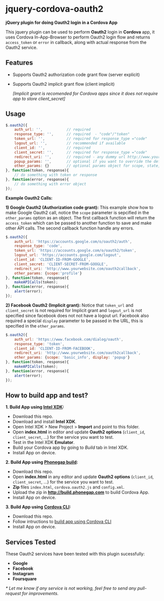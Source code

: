 jquery-cordova-oauth2
=====================

__jQuery plugin for doing Oauth2 login in a Cordova App__

This jquery plugin can be used to perform __Oauth2__ login in __Cordova__ app, it uses Cordova In-App-Browser to perform Oauth2 login flow and returns `access_token` or `error` in callback, along with actual response from the Oauth2 service.

Features
-
- Supports Oauth2 authorization code grant flow (server explicit)
- Supports Oauth2 implicit grant flow (client implicit)

  _[Implicit grant is recomended for Cordova apps since it does not require app to store client_secret]_

Usage
-

```javascript
$.oauth2({
    auth_url: '',           // required
    response_type: '',      // required  - "code"/"token"
    token_url: '',          // required for response_type ="code"
    logout_url: '',         // recommended if available
    client_id: '',          // required
    client_secret: '',      // required for response_type ="code"
    redirect_uri: '',       // required - any dummy url http://www.yourcompany.com
    popup_params: '',       // optional if you want to override the default 'location=yes'
    other_params: {}        // optional params object for scope, state, ...
}, function(token, response){
    // do something with token or response
}, function(error, response){
    // do something with error object
});
```

__Example Oauth2 Calls:__

__1) Google Oauth2 (Authorization code grant):__
This example show how to make Google Oauth2 call, notice the `scope` parameter is sepcified in the `other_params` option as an object. The first callback function will return the `access_token` which can be passed to another function to save and make other API calls. The second callback function handle any errors.

```javascript
$.oauth2({
    auth_url: 'https://accounts.google.com/o/oauth2/auth',
    response_type: 'code',
    token_url: 'https://accounts.google.com/o/oauth2/token',
    logout_url: 'https://accounts.google.com/logout',
    client_id: 'CLIENT-ID-FROM-GOOGLE',
    client_secret: 'CLIENT-SECRET-FROM-GOOGLE',
    redirect_uri: 'http://www.yourwebsite.com/oauth2callback',
    other_params: {scope:'profile'}
}, function(token, response){
    makeAPICalls(token);
}, function(error, response){
    alert(error);
});
```

__2) Facebook Oauth2 (Implicit grant):__
Notice that `token_url` and `client_secret` is not required for Implicit grant and `logout_url` is not specified since facebook does not not have a logout url. Facebook also required a special `display` parameter to be passed in the URL, this is specified in the `other_params`.

```javascript
$.oauth2({
    auth_url: 'https://www.facebook.com/dialog/oauth',
    response_type: 'token',
    client_id: 'CLIENT-ID-FROM-FACEBOOK',
    redirect_uri: 'http://www.yourwebsite.com/oauth2callback',
    other_params: {scope: 'basic_info', display: 'popup'}
}, function(token, response){
    makeAPICalls(token);
}, function(error, response){
    alert(error);
});
```


How to build app and test?
-
__1. Build App using [Intel XDK](http://xdk.intel.com):__
- Download this repo.
- Download and install __Intel XDK__.
- Open Intel XDK > New Project > __Import__ and point to this folder.
- Open __index.html__ in editor and update __Oauth2 options__ (`client_id`, `client_secret`, ...) for the service you want to test.
- Test in the Intel XDK __Emulator__.
- Build your Cordova app by going to _Build_ tab in Intel XDK.
- Install App on device.

__2. Build App using [Phonegap build](http://build.phonegap.com):__
- Download this repo.
- Open __index.html__ in any editor and update __Oauth2 options__ (`client_id`, `client_secret`, ...) for the service you want to test.
- __Zip__ files `index.html`, `cordova.oauth2.js` and `config.xml`.
- Upload the zip in __http://build.phonegap.com__ to build Cordova App.
- Install App on device.

__3. Build App using [Cordova CLI](http://cordova.apache.org/docs/en/3.3.0/guide_cli_index.md.html#The%20Command-Line%20Interface):__
- Download this repo.
- Follow intructions to [build app using Cordova CLI](http://cordova.apache.org/docs/en/3.3.0/guide_cli_index.md.html#The%20Command-Line%20Interface)
- Install App on device.

Services Tested
-
These Oauth2 services have been tested with this plugin sucessfully:
- __Google__
- __Facebook__
- __Instagram__
- __Foursquare__

_* Let me know if any service is not working, feel free to send any pull-request for improvements._
